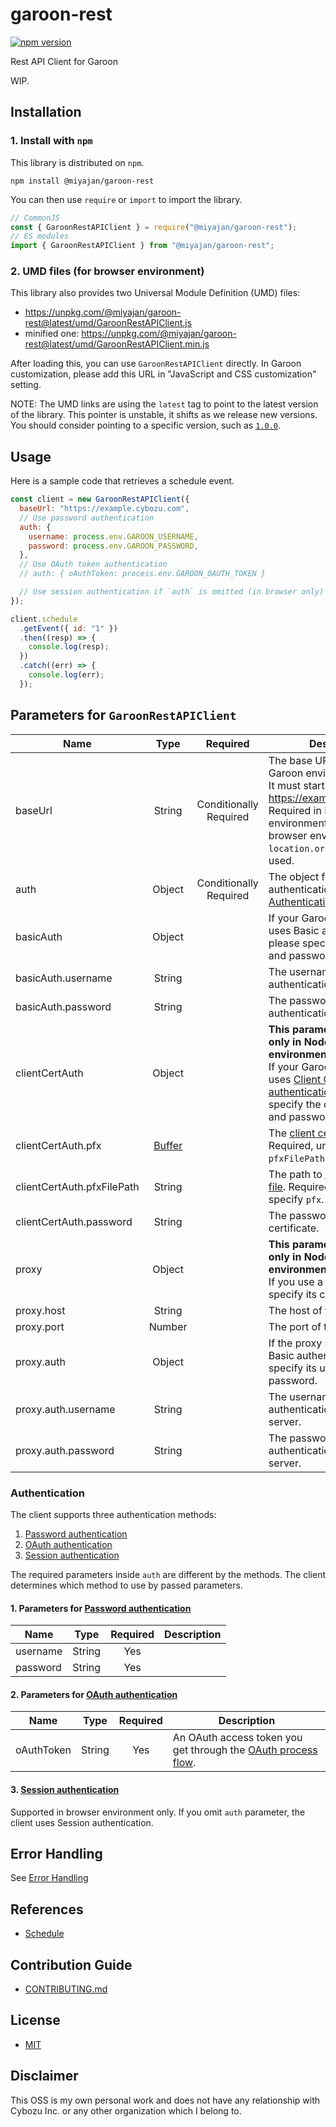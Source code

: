 # garoon-rest

[![npm version](https://badge.fury.io/js/%40miyajan%2Fgaroon-rest.svg)](https://badge.fury.io/js/%40miyajan%2Fgaroon-rest)

Rest API Client for Garoon

WIP.

## Installation

### 1. Install with `npm`

This library is distributed on `npm`.

```shell
npm install @miyajan/garoon-rest
```

You can then use `require` or `import` to import the library.

```javascript
// CommonJS
const { GaroonRestAPIClient } = require("@miyajan/garoon-rest");
// ES modules
import { GaroonRestAPIClient } from "@miyajan/garoon-rest";
```

### 2. UMD files (for browser environment)

This library also provides two Universal Module Definition (UMD) files:

- https://unpkg.com/@miyajan/garoon-rest@latest/umd/GaroonRestAPIClient.js
- minified one: https://unpkg.com/@miyajan/garoon-rest@latest/umd/GaroonRestAPIClient.min.js

After loading this, you can use `GaroonRestAPIClient` directly.
In Garoon customization, please add this URL in "JavaScript and CSS customization" setting.

NOTE: The UMD links are using the `latest` tag to point to the latest version of the library. This pointer is unstable, it shifts as we release new versions. You should consider pointing to a specific version, such as [`1.0.0`](https://unpkg.com/@miyajan/garoon-rest@1.0.0/umd/GaroonRestAPIClient.js).

## Usage

Here is a sample code that retrieves a schedule event.

```js
const client = new GaroonRestAPIClient({
  baseUrl: "https://example.cybozu.com",
  // Use password authentication
  auth: {
    username: process.env.GAROON_USERNAME,
    password: process.env.GAROON_PASSWORD,
  },
  // Use OAuth token authentication
  // auth: { oAuthToken: process.env.GAROON_OAUTH_TOKEN }

  // Use session authentication if `auth` is omitted (in browser only)
});

client.schedule
  .getEvent({ id: "1" })
  .then((resp) => {
    console.log(resp);
  })
  .catch((err) => {
    console.log(err);
  });
```

## Parameters for `GaroonRestAPIClient`

| Name                       |                               Type                               |          Required           | Description                                                                                                                                                                                                                                                                     |
| -------------------------- | :--------------------------------------------------------------: | :-------------------------: | ------------------------------------------------------------------------------------------------------------------------------------------------------------------------------------------------------------------------------------------------------------------------------- |
| baseUrl                    |                              String                              | Conditionally<br />Required | The base URL for your Garoon environment.<br />It must start with `https`. (e.g. https://example.cybozu.com) <br />Required in Node.js environment. If you omit it in browser environment, `location.origin` will be used.                                                      |
| auth                       |                              Object                              | Conditionally<br />Required | The object for authentication. See [Authentication](#Authentication).                                                                                                                                                                                                           |
| basicAuth                  |                              Object                              |                             | If your Garoon environment uses Basic authentication, please specify its username and password.                                                                                                                                                                                 |
| basicAuth.username         |                              String                              |                             | The username of Basic authentication.                                                                                                                                                                                                                                           |
| basicAuth.password         |                              String                              |                             | The password of Basic authentication.                                                                                                                                                                                                                                           |
| clientCertAuth             |                              Object                              |                             | **This parameter is available only in Node.js environment.**<br />If your Garoon environment uses [Client Certificate authentication](https://jp.cybozu.help/general/en/admin/list_security/list_secureaccess/overview.html), please specify the certificate file and password. |
| clientCertAuth.pfx         | [Buffer](https://nodejs.org/api/buffer.html#buffer_class_buffer) |                             | The [client certificate file](https://jp.cybozu.help/general/en/user/list_access/remote/webbrowser.html). Required, unless you specify `pfxFilePath`.                                                                                                                           |
| clientCertAuth.pfxFilePath |                              String                              |                             | The path to [client certificate file](https://jp.cybozu.help/general/en/user/list_access/remote/webbrowser.html). Required, unless you specify `pfx`.                                                                                                                           |
| clientCertAuth.password    |                              String                              |                             | The password of client certificate.                                                                                                                                                                                                                                             |
| proxy                      |                              Object                              |                             | **This parameter is available only in Node.js environment.**<br />If you use a proxy, please specify its configuration.                                                                                                                                                         |
| proxy.host                 |                              String                              |                             | The host of the proxy server.                                                                                                                                                                                                                                                   |
| proxy.port                 |                              Number                              |                             | The port of the proxy server.                                                                                                                                                                                                                                                   |
| proxy.auth                 |                              Object                              |                             | If the proxy server requires Basic authentication, please specify its username and password.                                                                                                                                                                                    |
| proxy.auth.username        |                              String                              |                             | The username of Basic authentication for the proxy server.                                                                                                                                                                                                                      |
| proxy.auth.password        |                              String                              |                             | The password of Basic authentication for the proxy server.                                                                                                                                                                                                                      |

### Authentication

The client supports three authentication methods:

1. [Password authentication](https://developer.cybozu.io/hc/ja/articles/360000503306-Garoon-REST-API%E3%81%AE%E5%85%B1%E9%80%9A%E4%BB%95%E6%A7%98#step2)
2. [OAuth authentication](https://developer.cybozu.io/hc/ja/articles/360015955171)
3. [Session authentication](https://developer.cybozu.io/hc/ja/articles/360000503306-Garoon-REST-API%E3%81%AE%E5%85%B1%E9%80%9A%E4%BB%95%E6%A7%98#step2)

The required parameters inside `auth` are different by the methods.
The client determines which method to use by passed parameters.

#### 1. Parameters for [Password authentication](https://developer.cybozu.io/hc/ja/articles/360000503306-Garoon-REST-API%E3%81%AE%E5%85%B1%E9%80%9A%E4%BB%95%E6%A7%98#step2)

| Name     |  Type  | Required | Description |
| -------- | :----: | :------: | ----------- |
| username | String |   Yes    |
| password | String |   Yes    |

#### 2. Parameters for [OAuth authentication](https://developer.cybozu.io/hc/ja/articles/360015955171)

| Name       |  Type  | Required | Description                                                                                                              |
| ---------- | :----: | :------: | ------------------------------------------------------------------------------------------------------------------------ |
| oAuthToken | String |   Yes    | An OAuth access token you get through the [OAuth process flow](https://developer.cybozu.io/hc/ja/articles/360015955171). |

#### 3. [Session authentication](https://developer.cybozu.io/hc/ja/articles/360000503306-Garoon-REST-API%E3%81%AE%E5%85%B1%E9%80%9A%E4%BB%95%E6%A7%98#step2)

Supported in browser environment only.
If you omit `auth` parameter, the client uses Session authentication.

## Error Handling

See [Error Handling](https://github.com/miyajan/garoon-rest/tree/master/docs/errorHandling.md)

## References

- [Schedule](https://github.com/miyajan/garoon-rest/tree/master/docs/schedule.md)

## Contribution Guide

- [CONTRIBUTING.md](https://github.com/miyajan/garoon-rest/tree/master/CONTRIBUTING.md)

## License

- [MIT](https://github.com/miyajan/garoon-rest/tree/master/LICENSE)

## Disclaimer

This OSS is my own personal work and does not have any relationship with Cybozu Inc. or any other organization which I belong to.
